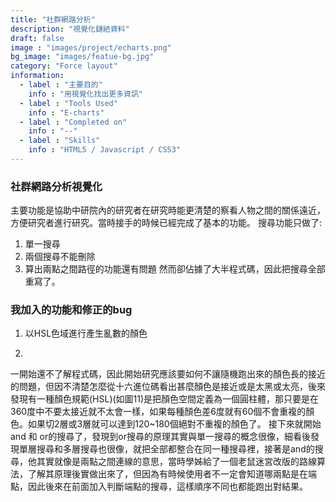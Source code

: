 ```yaml
---
title: "社群網路分析"
description: "視覺化鏈結資料"
draft: false
image : "images/project/echarts.png"
bg_image: "images/featue-bg.jpg"
category: "Force layout"
information:
  - label : "主要目的"
    info : "用視覺化找出更多資訊"
  - label : "Tools Used"
    info : "E-charts"
  - label : "Completed on"
    info : "--"
  - label : "Skills"
    info : "HTML5 / Javascript / CSS3"
---
```

### 社群網路分析視覺化
主要功能是協助中研院內的研究者在研究時能更清楚的察看人物之間的關係遠近，方便研究者進行研究。當時接手的時候已經完成了基本的功能。
搜尋功能只做了:
1. 單一搜尋
2. 兩個搜尋不能刪除
3. 算出兩點之間路徑的功能還有問題
然而卻佔據了大半程式碼，因此把搜尋全部重寫了。  
### 我加入的功能和修正的bug
1. 以HSL色域進行產生亂數的顏色
    
2. 
一開始還不了解程式碼，因此開始研究應該要如何不讓隨機跑出來的顏色長的接近的問題，但因不清楚怎麼從十六進位碼看出甚麼顏色是接近或是太黑或太亮，後來發現有一種顏色規範(HSL)(如圖11)是把顏色空間定義為一個圓柱體，那只要是在360度中不要太接近就不太會一樣，如果每種顏色差6度就有60個不會重複的顏色。如果切2層或3層就可以達到120~180個絕對不重複的顏色了。
接下來就開始and 和 or的搜尋了，發現到or搜尋的原理其實與單一搜尋的概念很像，細看後發現單層搜尋和多層搜尋也很像，就把全部都整合在同一種搜尋裡，接著是and的搜尋，他其實就像是兩點之間連線的意思，當時學姊給了一個老鼠迷宮改版的路線算法，了解其原理後實做出來了，但因為有時候使用者不一定會知道哪兩點是在端點，因此後來在前面加入判斷端點的搜尋，這樣順序不同也都能跑出對結果。
